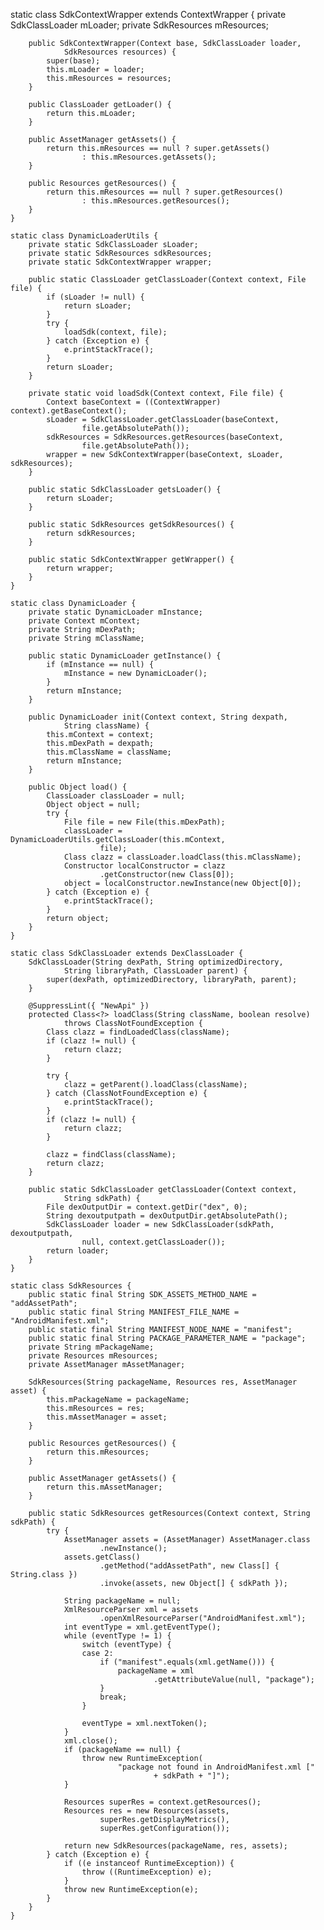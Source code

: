 static class SdkContextWrapper extends ContextWrapper {
		private SdkClassLoader mLoader;
		private SdkResources mResources;

		public SdkContextWrapper(Context base, SdkClassLoader loader,
				SdkResources resources) {
			super(base);
			this.mLoader = loader;
			this.mResources = resources;
		}

		public ClassLoader getLoader() {
			return this.mLoader;
		}

		public AssetManager getAssets() {
			return this.mResources == null ? super.getAssets()
					: this.mResources.getAssets();
		}

		public Resources getResources() {
			return this.mResources == null ? super.getResources()
					: this.mResources.getResources();
		}
	}

	static class DynamicLoaderUtils {
		private static SdkClassLoader sLoader;
		private static SdkResources sdkResources;
		private static SdkContextWrapper wrapper;

		public static ClassLoader getClassLoader(Context context, File file) {
			if (sLoader != null) {
				return sLoader;
			}
			try {
				loadSdk(context, file);
			} catch (Exception e) {
				e.printStackTrace();
			}
			return sLoader;
		}

		private static void loadSdk(Context context, File file) {
			Context baseContext = ((ContextWrapper) context).getBaseContext();
			sLoader = SdkClassLoader.getClassLoader(baseContext,
					file.getAbsolutePath());
			sdkResources = SdkResources.getResources(baseContext,
					file.getAbsolutePath());
			wrapper = new SdkContextWrapper(baseContext, sLoader, sdkResources);
		}

		public static SdkClassLoader getsLoader() {
			return sLoader;
		}

		public static SdkResources getSdkResources() {
			return sdkResources;
		}

		public static SdkContextWrapper getWrapper() {
			return wrapper;
		}
	}

	static class DynamicLoader {
		private static DynamicLoader mInstance;
		private Context mContext;
		private String mDexPath;
		private String mClassName;

		public static DynamicLoader getInstance() {
			if (mInstance == null) {
				mInstance = new DynamicLoader();
			}
			return mInstance;
		}

		public DynamicLoader init(Context context, String dexpath,
				String className) {
			this.mContext = context;
			this.mDexPath = dexpath;
			this.mClassName = className;
			return mInstance;
		}

		public Object load() {
			ClassLoader classLoader = null;
			Object object = null;
			try {
				File file = new File(this.mDexPath);
				classLoader = DynamicLoaderUtils.getClassLoader(this.mContext,
						file);
				Class clazz = classLoader.loadClass(this.mClassName);
				Constructor localConstructor = clazz
						.getConstructor(new Class[0]);
				object = localConstructor.newInstance(new Object[0]);
			} catch (Exception e) {
				e.printStackTrace();
			}
			return object;
		}
	}

	static class SdkClassLoader extends DexClassLoader {
		SdkClassLoader(String dexPath, String optimizedDirectory,
				String libraryPath, ClassLoader parent) {
			super(dexPath, optimizedDirectory, libraryPath, parent);
		}

		@SuppressLint({ "NewApi" })
		protected Class<?> loadClass(String className, boolean resolve)
				throws ClassNotFoundException {
			Class clazz = findLoadedClass(className);
			if (clazz != null) {
				return clazz;
			}

			try {
				clazz = getParent().loadClass(className);
			} catch (ClassNotFoundException e) {
				e.printStackTrace();
			}
			if (clazz != null) {
				return clazz;
			}

			clazz = findClass(className);
			return clazz;
		}

		public static SdkClassLoader getClassLoader(Context context,
				String sdkPath) {
			File dexOutputDir = context.getDir("dex", 0);
			String dexoutputpath = dexOutputDir.getAbsolutePath();
			SdkClassLoader loader = new SdkClassLoader(sdkPath, dexoutputpath,
					null, context.getClassLoader());
			return loader;
		}
	}

	static class SdkResources {
		public static final String SDK_ASSETS_METHOD_NAME = "addAssetPath";
		public static final String MANIFEST_FILE_NAME = "AndroidManifest.xml";
		public static final String MANIFEST_NODE_NAME = "manifest";
		public static final String PACKAGE_PARAMETER_NAME = "package";
		private String mPackageName;
		private Resources mResources;
		private AssetManager mAssetManager;

		SdkResources(String packageName, Resources res, AssetManager asset) {
			this.mPackageName = packageName;
			this.mResources = res;
			this.mAssetManager = asset;
		}

		public Resources getResources() {
			return this.mResources;
		}

		public AssetManager getAssets() {
			return this.mAssetManager;
		}

		public static SdkResources getResources(Context context, String sdkPath) {
			try {
				AssetManager assets = (AssetManager) AssetManager.class
						.newInstance();
				assets.getClass()
						.getMethod("addAssetPath", new Class[] { String.class })
						.invoke(assets, new Object[] { sdkPath });

				String packageName = null;
				XmlResourceParser xml = assets
						.openXmlResourceParser("AndroidManifest.xml");
				int eventType = xml.getEventType();
				while (eventType != 1) {
					switch (eventType) {
					case 2:
						if ("manifest".equals(xml.getName())) {
							packageName = xml
									.getAttributeValue(null, "package");
						}
						break;
					}

					eventType = xml.nextToken();
				}
				xml.close();
				if (packageName == null) {
					throw new RuntimeException(
							"package not found in AndroidManifest.xml ["
									+ sdkPath + "]");
				}

				Resources superRes = context.getResources();
				Resources res = new Resources(assets,
						superRes.getDisplayMetrics(),
						superRes.getConfiguration());

				return new SdkResources(packageName, res, assets);
			} catch (Exception e) {
				if ((e instanceof RuntimeException)) {
					throw ((RuntimeException) e);
				}
				throw new RuntimeException(e);
			}
		}
	}